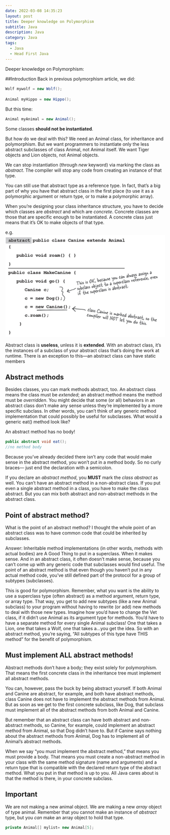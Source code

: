```yaml
---
date: 2022-03-08 14:35:23
layout: post
title: Deeper knowledge on Polymorphism
subtitle: Java 
description: Java
category: Java
tags:
  - Java
  - Head First Java
---
```

Deeper knowledge on Polymorphism:

##Introduction
Back in previous polymorphism article, we did:

```java
Wolf mywolf = new Wolf();

Animal myHippo = new Hippo();
```

But this time:
```java
Animal myAnimal = new Animal();
```

Some classes **should not be instantiated**.

But how do we deal with this? We need an Animal class, for inheritance and
polymorphism. But we want programmers to instantiate only the less abstract
subclasses of class Animal, not Animal itself. We want Tiger objects and
Lion objects, not Animal objects.

We can stop instantiation (through *new* keyword) via marking the class as *abstract*.
The compiler will stop any code from creating an instance of that type.

You can still use that abstract type as a reference type. In fact, that’s a big
part of why you have that abstract class in the first place (to use it as a
polymorphic argument or return type, or to make a polymorphic array).

When you’re designing your class inheritance structure, you have to decide
which classes are *abstract* and which are *concrete*. Concrete classes are
those that are specific enough to be instantiated. A concrete class just means
that it’s OK to make objects of that type.


e.g.
<img src="/assets/images/posts/9_deeperpoly1.png" title="제목" alt="아무거나"/> 

Abstract class is **useless**, unless it is **extended**. With an abstract class, it’s the instances of a subclass of your abstract class
that’s doing the work at runtime. There is an exception to this—an abstract class can have static members

## Abstract methods
Besides classes, you can mark methods abstract, too. An abstract class
means the class must be *extended*; an abstract method means the method must
be *overridden*. You might decide that some (or all) behaviors in an abstract
class don’t make any sense unless they’re implemented by a more specific
subclass. In other words, you can’t think of any generic method
implementation that could possibly be useful for subclasses. What would a
generic eat() method look like?

An abstract method has no body!

```java
public abstract void eat();
//no method body
```

Because you’ve already decided there isn’t any code that would make sense
in the abstract method, you won’t put in a method body. So no curly braces—
just end the declaration with a semicolon.

If you declare an *abstract method*, you **MUST** mark the *class abstract* as
well. You can’t have an abstract method in a non-abstract class.
If you put even a single abstract method in a class, you have to make the class
abstract. But you can mix both abstract and non-abstract methods in the
abstract class.

## Point of abstract method?
What is the point of an abstract method? I thought the whole
point of an abstract class was to have common code that could be
inherited by subclasses.

Answer: Inheritable method implementations (in other words, methods with
actual bodies) are A Good Thing to put in a superclass. When it makes
sense. And in an abstract class, it often doesn’t make sense, because you
can’t come up with any generic code that subclasses would find useful.
The point of an abstract method is that even though you haven’t put in any
actual method code, you’ve still defined part of the protocol for a group
of subtypes (subclasses).

This is good for polymorphism. Remember, what you want is the ability to use a
superclass type (often abstract) as a method argument, return type, or
array type. That way, you get to add new subtypes (like a new Animal
subclass) to your program without having to rewrite (or add) new
methods to deal with those new types. Imagine how you’d have to change
the Vet class, if it didn’t use Animal as its argument type for methods.
You’d have to have a separate method for every single Animal subclass!
One that takes a Lion, one that takes a Wolf, one that takes a...you get the
idea. So with an abstract method, you’re saying, “All subtypes of this
type have THIS method” for the benefit of polymorphism.

## Must implement ALL abstract methods!

Abstract methods don’t have a body; they exist solely for polymorphism.
That means the first concrete class in the inheritance tree must implement all
abstract methods.

You can, however, pass the buck by being abstract yourself. If both Animal
and Canine are abstract, for example, and both have abstract methods, class
Canine does not have to implement the abstract methods from Animal. But as
soon as we get to the first concrete subclass, like Dog, that subclass must
implement all of the abstract methods from both Animal and Canine.

But remember that an abstract class can have both abstract and non-abstract
methods, so Canine, for example, could implement an abstract method from
Animal, so that Dog didn’t have to. But if Canine says nothing about the
abstract methods from Animal, Dog has to implement all of Animal’s abstract
methods.

When we say “you must implement the abstract method,” that means you must
provide a body. That means you must create a non-abstract method in your
class with the same method signature (name and arguments) and a return type
that is compatible with the declared return type of the abstract method. What
you put in that method is up to you. All Java cares about is that the method is
there, in your concrete subclass.

## Important
We are not making a new animal object. We are making a new *array* object of type animal.
Remember that you cannot make an instance of *abstract* type, but you *can* make an 
array object to hold that type.

```java
private Animal[] mylist= new Animal[5];
```




